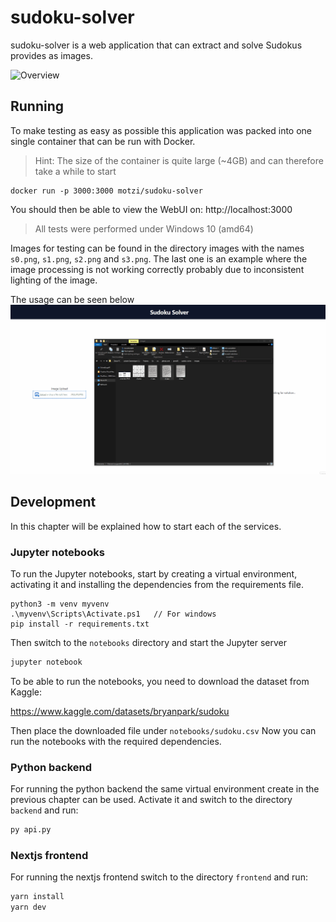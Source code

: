 # sudoku-solver

sudoku-solver is a web application that can extract and solve Sudokus provides as images.

![Overview](./images/overview.PNG)

## Running

To make testing as easy as possible this application was packed into one single container that can be run with Docker.
> Hint: The size of the container is quite large (~4GB) and can therefore take a while to start
```
docker run -p 3000:3000 motzi/sudoku-solver
```

You should then be able to view the WebUI on: http://localhost:3000

> All tests were performed under Windows 10 (amd64)

Images for testing can be found in the directory images with the names `s0.png`, `s1.png`, `s2.png` and `s3.png`.
The last one is an example where the image processing is not working correctly probably due to inconsistent lighting of the image.

The usage can be seen below
![Usage](/images/sudoku.gif)

## Development

In this chapter will be explained how to start each of the services.

### Jupyter notebooks

To run the Jupyter notebooks, start by creating a virtual environment, activating it and installing the dependencies from the requirements file.
```Shell
python3 -m venv myvenv
.\myvenv\Scripts\Activate.ps1   // For windows
pip install -r requirements.txt
```

Then switch to the `notebooks` directory and start the Jupyter server
```bash
jupyter notebook
```

To be able to run the notebooks, you need to download the dataset from Kaggle:

https://www.kaggle.com/datasets/bryanpark/sudoku

Then place the downloaded file under `notebooks/sudoku.csv` Now you can run the notebooks with the required dependencies.

### Python backend

For running the python backend the same virtual environment create in the previous chapter can be used.
Activate it and switch to the directory `backend` and run:
```bash
py api.py
```

### Nextjs frontend

For running the nextjs frontend switch to the directory `frontend` and run:

```bash
yarn install
yarn dev
```